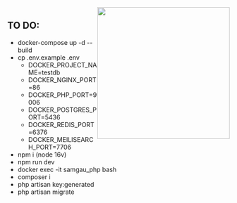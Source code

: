 <img style="float: right" src="https://animesher.com/orig/2/213/2130/21307/animesher.com_80s-cyber-grunge-pale-2130706.gif" width="300">

## TO DO:

- docker-compose up -d --build
- cp .env.example .env
  - DOCKER_PROJECT_NAME=testdb
  -  DOCKER_NGINX_PORT=86
  -  DOCKER_PHP_PORT=9006
  -  DOCKER_POSTGRES_PORT=5436
  -  DOCKER_REDIS_PORT=6376
  -  DOCKER_MEILISEARCH_PORT=7706
- npm i (node 16v)
- npm run dev
- docker exec -it samgau_php bash
- composer i
- php artisan key:generated
- php artisan migrate

